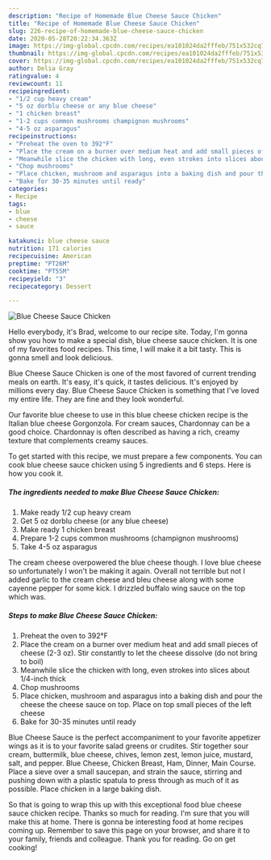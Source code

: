 ```yaml
---
description: "Recipe of Homemade Blue Cheese Sauce Chicken"
title: "Recipe of Homemade Blue Cheese Sauce Chicken"
slug: 226-recipe-of-homemade-blue-cheese-sauce-chicken
date: 2020-05-28T20:22:34.363Z
image: https://img-global.cpcdn.com/recipes/ea101024da2fffeb/751x532cq70/blue-cheese-sauce-chicken-recipe-main-photo.jpg
thumbnail: https://img-global.cpcdn.com/recipes/ea101024da2fffeb/751x532cq70/blue-cheese-sauce-chicken-recipe-main-photo.jpg
cover: https://img-global.cpcdn.com/recipes/ea101024da2fffeb/751x532cq70/blue-cheese-sauce-chicken-recipe-main-photo.jpg
author: Delia Gray
ratingvalue: 4
reviewcount: 11
recipeingredient:
- "1/2 cup heavy cream"
- "5 oz dorblu cheese or any blue cheese"
- "1 chicken breast"
- "1-2 cups common mushrooms champignon mushrooms"
- "4-5 oz asparagus"
recipeinstructions:
- "Preheat the oven to 392°F"
- "Place the cream on a burner over medium heat and add small pieces of cheese (2-3 oz). Stir constantly to let the cheese dissolve (do not bring to boil)"
- "Meanwhile slice the chicken with long, even strokes into slices about 1/4-inch thick"
- "Chop mushrooms"
- "Place chicken, mushroom and asparagus into a baking dish and pour the cheese the cheese sauce on top. Place on top small pieces of the left cheese"
- "Bake for 30-35 minutes until ready"
categories:
- Recipe
tags:
- blue
- cheese
- sauce

katakunci: blue cheese sauce 
nutrition: 171 calories
recipecuisine: American
preptime: "PT26M"
cooktime: "PT55M"
recipeyield: "3"
recipecategory: Dessert

---
```



![Blue Cheese Sauce Chicken](https://img-global.cpcdn.com/recipes/ea101024da2fffeb/751x532cq70/blue-cheese-sauce-chicken-recipe-main-photo.jpg)

Hello everybody, it's Brad, welcome to our recipe site. Today, I'm gonna show you how to make a special dish, blue cheese sauce chicken. It is one of my favorites food recipes. This time, I will make it a bit tasty. This is gonna smell and look delicious.

Blue Cheese Sauce Chicken is one of the most favored of current trending meals on earth. It's easy, it's quick, it tastes delicious. It's enjoyed by millions every day. Blue Cheese Sauce Chicken is something that I've loved my entire life. They are fine and they look wonderful.

Our favorite blue cheese to use in this blue cheese chicken recipe is the Italian blue cheese Gorgonzola. For cream sauces, Chardonnay can be a good choice. Chardonnay is often described as having a rich, creamy texture that complements creamy sauces.


To get started with this recipe, we must prepare a few components. You can cook blue cheese sauce chicken using 5 ingredients and 6 steps. Here is how you cook it.

<!--inarticleads1-->

##### The ingredients needed to make Blue Cheese Sauce Chicken:

1. Make ready 1/2 cup heavy cream
1. Get 5 oz dorblu cheese (or any blue cheese)
1. Make ready 1 chicken breast
1. Prepare 1-2 cups common mushrooms (champignon mushrooms)
1. Take 4-5 oz asparagus


The cream cheese overpowered the blue cheese though. I love blue cheese so unfortunately I won&#39;t be making it again. Overall not terrible but not I added garlic to the cream cheese and bleu cheese along with some cayenne pepper for some kick. I drizzled buffalo wing sauce on the top which was. 

<!--inarticleads2-->

##### Steps to make Blue Cheese Sauce Chicken:

1. Preheat the oven to 392°F
1. Place the cream on a burner over medium heat and add small pieces of cheese (2-3 oz). Stir constantly to let the cheese dissolve (do not bring to boil)
1. Meanwhile slice the chicken with long, even strokes into slices about 1/4-inch thick
1. Chop mushrooms
1. Place chicken, mushroom and asparagus into a baking dish and pour the cheese the cheese sauce on top. Place on top small pieces of the left cheese
1. Bake for 30-35 minutes until ready


Blue Cheese Sauce is the perfect accompaniment to your favorite appetizer wings as it is to your favorite salad greens or crudites. Stir together sour cream, buttermilk, blue cheese, chives, lemon zest, lemon juice, mustard, salt, and pepper. Blue Cheese, Chicken Breast, Ham, Dinner, Main Course. Place a sieve over a small saucepan, and strain the sauce, stirring and pushing down with a plastic spatula to press through as much of it as possible. Place chicken in a large baking dish. 

So that is going to wrap this up with this exceptional food blue cheese sauce chicken recipe. Thanks so much for reading. I'm sure that you will make this at home. There is gonna be interesting food at home recipes coming up. Remember to save this page on your browser, and share it to your family, friends and colleague. Thank you for reading. Go on get cooking!
